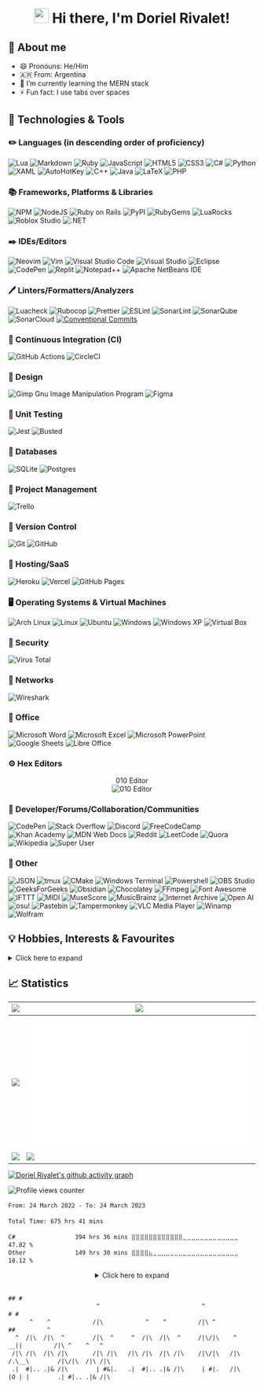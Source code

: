 # <h1 align="center"><img src="https://raw.githubusercontent.com/MartinHeinz/MartinHeinz/master/wave.gif" width="30px" height="30px"> Hi there, I'm Doriel Rivalet!</h1>

## 📝 About me

- 😄 Pronouns: He/Him
- 🇦🇷 From: Argentina
- 🌱 I’m currently learning the MERN stack
- ⚡ Fun fact: I use tabs over spaces

## 🔧 Technologies & Tools

### ✏️ Languages (in descending order of proficiency)

![Lua](https://img.shields.io/badge/lua-%232C2D72.svg?style=for-the-badge&logo=lua&logoColor=white)
![Markdown](https://img.shields.io/badge/markdown-%23000000.svg?style=for-the-badge&logo=markdown&logoColor=white)
![Ruby](https://img.shields.io/badge/ruby-%23CC342D.svg?style=for-the-badge&logo=ruby&logoColor=white)
![JavaScript](https://img.shields.io/badge/javascript-%23323330.svg?style=for-the-badge&logo=javascript&logoColor=%23F7DF1E)
![HTML5](https://img.shields.io/badge/html5-%23E34F26.svg?style=for-the-badge&logo=html5&logoColor=white)
![CSS3](https://img.shields.io/badge/css3-%231572B6.svg?style=for-the-badge&logo=css3&logoColor=white)
![C#](https://img.shields.io/badge/c%23-239120.svg?style=for-the-badge&logo=csharp&logoColor=white)
![Python](https://img.shields.io/badge/python-3670A0?style=for-the-badge&logo=python&logoColor=ffdd54)
![XAML](https://img.shields.io/badge/xaml-0C54C2?style=for-the-badge&logo=xaml&logoColor=ffdd54)
![AutoHotKey](https://img.shields.io/badge/AutoHotKey-334455?style=for-the-badge&logo=autohotkey&logoColor=white)
![C++](https://img.shields.io/badge/c++-%2300599C.svg?style=for-the-badge&logo=c%2B%2B&logoColor=white)
![Java](https://img.shields.io/badge/java-%23ED8B00.svg?style=for-the-badge&logo=oracle&logoColor=white)
![LaTeX](https://img.shields.io/badge/latex-%23008080.svg?style=for-the-badge&logo=latex&logoColor=white)
![PHP](https://img.shields.io/badge/php-777BB4.svg?style=for-the-badge&logo=php&logoColor=white)

### 📚 Frameworks, Platforms & Libraries

![NPM](https://img.shields.io/badge/NPM-%23000000.svg?style=for-the-badge&logo=npm&logoColor=white)
![NodeJS](https://img.shields.io/badge/node.js-6DA55F?style=for-the-badge&logo=node.js&logoColor=white)
![Ruby on Rails](https://img.shields.io/badge/rails-%23CC0000.svg?style=for-the-badge&logo=ruby-on-rails&logoColor=white)
![PyPI](https://img.shields.io/badge/pypi-%3775A9.svg?style=for-the-badge&logo=pypi&logoColor=white)
![RubyGems](https://img.shields.io/badge/rubygems-E9573F.svg?style=for-the-badge&logo=rubygems&logoColor=white)
![LuaRocks](https://img.shields.io/badge/luarocks-%232C2D72.svg?style=for-the-badge&logo=lua&logoColor=white)
![Roblox Studio](https://img.shields.io/badge/Roblox_Studio-1B44cc?style=for-the-badge&logo=roblox&logoColor=white)
![.NET](https://img.shields.io/badge/.net_framework-512BD4?style=for-the-badge&logo=dotnet&logoColor=white)

### ✒️ IDEs/Editors
![Neovim](https://img.shields.io/badge/Neovim-57A143.svg?style=for-the-badge&logo=neovim&logoColor=white)
![Vim](https://img.shields.io/badge/Vim-019733.svg?style=for-the-badge&logo=vim&logoColor=white)
![Visual Studio Code](https://img.shields.io/badge/Visual%20Studio%20Code-0078d7.svg?style=for-the-badge&logo=visual-studio-code&logoColor=white)
![Visual Studio](https://img.shields.io/badge/Visual%20Studio-5C2D91.svg?style=for-the-badge&logo=visual-studio&logoColor=white)
![Eclipse](https://img.shields.io/badge/Eclipse-FE7A16.svg?style=for-the-badge&logo=Eclipse&logoColor=white)
![CodePen](https://img.shields.io/badge/CodePen-white?style=for-the-badge&logo=codepen&logoColor=black)
![Replit](https://img.shields.io/badge/Replit-DD1200?style=for-the-badge&logo=Replit&logoColor=white)
![Notepad++](https://img.shields.io/badge/Notepad++-90E59A?style=for-the-badge&logo=notepad%2B%2B&logoColor=white)
![Apache NetBeans IDE](https://img.shields.io/badge/Apache%20NetBeans%20IDE-1B6AC6?style=for-the-badge&logo=apachenetbeanside&logoColor=white)

### 🖊️ Linters/Formatters/Analyzers

![Luacheck](https://img.shields.io/badge/luacheck-%232C2D72.svg?style=for-the-badge&logo=Lua&logoColor=white)
![Rubocop](https://img.shields.io/badge/rubocop-000000.svg?style=for-the-badge&logo=rubocop&logoColor=white)
![Prettier](https://img.shields.io/badge/Prettier-F7B93E?style=for-the-badge&logo=prettier&logoColor=white)
![ESLint](https://img.shields.io/badge/ESLint-4B3263?style=for-the-badge&logo=eslint&logoColor=white)
![SonarLint](https://img.shields.io/badge/sonarlint-CB2029.svg?style=for-the-badge&logo=sonarlint&logoColor=white)
![SonarQube](https://img.shields.io/badge/sonarqube-4E9BCD.svg?style=for-the-badge&logo=sonarqube&logoColor=white)
![SonarCloud](https://img.shields.io/badge/sonarcloud-F3702A.svg?style=for-the-badge&logo=sonarcloud&logoColor=white)
[![Conventional Commits](https://img.shields.io/badge/Conventional%20Commits-1.0.0-%23FE5196?logo=conventionalcommits&logoColor=white)](https://conventionalcommits.org)

### 🔬 Continuous Integration (CI)

![GitHub Actions](https://img.shields.io/badge/github%20actions-%232671E5.svg?style=for-the-badge&logo=githubactions&logoColor=white)
![CircleCI](https://img.shields.io/badge/circleci-343434.svg?style=for-the-badge&logo=circleci&logoColor=white)

### 🎨 Design

![Gimp Gnu Image Manipulation Program](https://img.shields.io/badge/Gimp-657D8B?style=for-the-badge&logo=gimp&logoColor=FFFFFF)
![Figma](https://img.shields.io/badge/figma-%23F24E1E.svg?style=for-the-badge&logo=figma&logoColor=white)

### 🧪 Unit Testing

![Jest](https://img.shields.io/badge/-jest-%23C21325?style=for-the-badge&logo=jest&logoColor=white)
![Busted](https://img.shields.io/badge/busted-%232C2D72.svg?style=for-the-badge&logo=Lua&logoColor=white)

### 💾 Databases

![SQLite](https://img.shields.io/badge/sqlite-003B57.svg?style=for-the-badge&logo=sqlite&logoColor=white)
![Postgres](https://img.shields.io/badge/postgres-%23316192.svg?style=for-the-badge&logo=postgresql&logoColor=white)

### 📑 Project Management

![Trello](https://img.shields.io/badge/Trello-%23026AA7.svg?style=for-the-badge&logo=Trello&logoColor=white)

### 🔢 Version Control

![Git](https://img.shields.io/badge/git-%23F05033.svg?style=for-the-badge&logo=git&logoColor=white)
![GitHub](https://img.shields.io/badge/github-%23121011.svg?style=for-the-badge&logo=github&logoColor=white)

### 🎈 Hosting/SaaS

![Heroku](https://img.shields.io/badge/heroku-%23430098.svg?style=for-the-badge&logo=heroku&logoColor=white)
![Vercel](https://img.shields.io/badge/vercel-%23000000.svg?style=for-the-badge&logo=vercel&logoColor=white)
![GitHub Pages](https://img.shields.io/badge/githubpages-%222222.svg?style=for-the-badge&logo=githubpages&logoColor=white)

### 🖥️ Operating Systems & Virtual Machines

![Arch Linux](https://img.shields.io/badge/Arch_Linux-1793D1?style=for-the-badge&logo=archlinux&logoColor=white)
![Linux](https://img.shields.io/badge/Linux-FCC624?style=for-the-badge&logo=linux&logoColor=black)
![Ubuntu](https://img.shields.io/badge/Ubuntu-E95420?style=for-the-badge&logo=ubuntu&logoColor=white)
![Windows](https://img.shields.io/badge/Windows-0078D6?style=for-the-badge&logo=windows&logoColor=white)
![Windows XP](https://img.shields.io/badge/Windows%20xp-003399?style=for-the-badge&logo=windowsxp&logoColor=white)
![Virtual Box](https://img.shields.io/badge/Virtual_Box-183A91?style=for-the-badge&logo=virtualbox&logoColor=white)

### 🔏 Security

![Virus Total](https://img.shields.io/badge/Virus_Total-394EFF?style=for-the-badge&logo=virustotal&logoColor=white)

### 🔌 Networks

![Wireshark](https://img.shields.io/badge/Wireshark-1679A7?style=for-the-badge&logo=wireshark&logoColor=white)

### 🏢 Office

![Microsoft Word](https://img.shields.io/badge/Microsoft_Word-2B579A?style=for-the-badge&logo=microsoft-word&logoColor=white)
![Microsoft Excel](https://img.shields.io/badge/Microsoft_Excel-2B579A?style=for-the-badge&logo=microsoft-excel&logoColor=white)
![Microsoft PowerPoint](https://img.shields.io/badge/Microsoft_PowerPoint-B7472A?style=for-the-badge&logo=microsoft-powerpoint&logoColor=white)
![Google Sheets](https://img.shields.io/badge/Google_Sheets-34A853?style=for-the-badge&logo=googlesheets&logoColor=white)
![Libre Office](https://img.shields.io/badge/Libre_Office-18A303?style=for-the-badge&logo=libreoffice&logoColor=white)

### ⚙️ Hex Editors

<p style="text-align: center">010 Editor<br>
  <img alt="010 Editor" title="010 Editor" width="64" height="64" src="https://insmac.org/uploads/posts/2018-10/1539323096_010-editor.png" />
</p>

### 👥 Developer/Forums/Collaboration/Communities

![CodePen](https://img.shields.io/badge/Codepen-000000?style=for-the-badge&logo=codepen&logoColor=white)
![Stack Overflow](https://img.shields.io/badge/-Stackoverflow-FE7A16?style=for-the-badge&logo=stack-overflow&logoColor=white)
![Discord](https://img.shields.io/badge/-Discord-5865F2?style=for-the-badge&logo=discord&logoColor=white)
![FreeCodeCamp](https://img.shields.io/badge/Freecodecamp-%23123.svg?&style=for-the-badge&logo=freecodecamp&logoColor=green)
![Khan Academy](https://img.shields.io/badge/KhanAcademy-%2314BF96.svg?style=for-the-badge&logo=KhanAcademy&logoColor=white)
![MDN Web Docs](https://img.shields.io/badge/MDN_Web_Docs-black?style=for-the-badge&logo=mdnwebdocs&logoColor=white)
![Reddit](https://img.shields.io/badge/Reddit-FF4500?style=for-the-badge&logo=reddit&logoColor=white)
![LeetCode](https://img.shields.io/badge/LeetCode-000000?style=for-the-badge&logo=LeetCode&logoColor=#d16c06)
![Quora](https://img.shields.io/badge/Quora-%23B92B27.svg?style=for-the-badge&logo=Quora&logoColor=white)
![Wikipedia](https://img.shields.io/badge/Wikipedia-%23000000.svg?style=for-the-badge&logo=wikipedia&logoColor=white)
![Super User](https://img.shields.io/badge/Super_User-38A1CE.svg?style=for-the-badge&logo=superuser&logoColor=white)

### 🎲 Other
![JSON](https://img.shields.io/badge/json-000000.svg?style=for-the-badge&logo=JSON&logoColor=%23F7DF1E)
![tmux](https://img.shields.io/badge/tmux-1BB91F?style=for-the-badge&logo=tmux&logoColor=white)
![CMake](https://img.shields.io/badge/CMake-%23008FBA.svg?style=for-the-badge&logo=cmake&logoColor=white)
![Windows Terminal](https://img.shields.io/badge/Windows_Terminal-4d4d4d?style=for-the-badge&logo=windowsterminal&logoColor=white)
![Powershell](https://img.shields.io/badge/Powershell-5391FE?style=for-the-badge&logo=powershell&logoColor=white)
![OBS Studio](https://img.shields.io/badge/OBS_Studio-302E31.svg?style=for-the-badge&logo=obsstudio&logoColor=white)
![GeeksForGeeks](https://img.shields.io/badge/GeeksforGeeks-gray?style=for-the-badge&logo=geeksforgeeks&logoColor=35914c)
![Obsidian](https://img.shields.io/badge/Obsidian-483699?style=for-the-badge&logo=obsidian&logoColor=white)
![Chocolatey](https://img.shields.io/badge/Chocolatey-80B5E3?style=for-the-badge&logo=chocolatey&logoColor=white)
![FFmpeg](https://img.shields.io/badge/FFmpeg-007808?style=for-the-badge&logo=ffmpeg&logoColor=white)
![Font Awesome](https://img.shields.io/badge/Font%20Awesome-528DD7?style=for-the-badge&logo=fontawesome&logoColor=white)
![IFTTT](https://img.shields.io/badge/IFTTT-000000?style=for-the-badge&logo=ifttt&logoColor=white)
![MIDI](https://img.shields.io/badge/MIDI-000000?style=for-the-badge&logo=midi&logoColor=white)
![MuseScore](https://img.shields.io/badge/MuseScore-1A70B8?style=for-the-badge&logo=musescore&logoColor=white)
![MusicBrainz](https://img.shields.io/badge/MusicBrainz-BA478F?style=for-the-badge&logo=musicbrainz&logoColor=white)
![Internet Archive](https://img.shields.io/badge/Internet_Archive-666666?style=for-the-badge&logo=internetarchive&logoColor=white)
![Open AI](https://img.shields.io/badge/Open_AI-412991?style=for-the-badge&logo=openai&logoColor=white)
![osu!](https://img.shields.io/badge/osu!-ff66aa?style=for-the-badge&logo=osu!&logoColor=white)
![Pastebin](https://img.shields.io/badge/Pastebin-02456C?style=for-the-badge&logo=pastebin&logoColor=white)
![Tampermonkey](https://img.shields.io/badge/Tampermonkey-00485B?style=for-the-badge&logo=tampermonkey&logoColor=white)
![VLC Media Player](https://img.shields.io/badge/VLC_Media_Player-FF8800?style=for-the-badge&logo=vlcmediaplayer&logoColor=white)
![Winamp](https://img.shields.io/badge/Winamp-F93821?style=for-the-badge&logo=winamp&logoColor=white)
![Wolfram](https://img.shields.io/badge/Wolfram-DD1100?style=for-the-badge&logo=wolfram&logoColor=white)

## 💡 Hobbies, Interests & Favourites

<details>
  <summary>Click here to expand</summary>
  <h3>Favourites</h3>
  Programming Language: Lua<br>
  <h3>Hobbies & Interests</h3>
  Fencing & Historical Swords, Nature, Drawing, Worldbuilding, Videogame modding, Conlangs, Chess, Manga/Anime, Sudoku, Speedrunning, Retro gaming, Lockpick puzzles, Reverse engineering, Categorization and pattern recognition, Touhou Doujin Music (Eurobeat, Rock, Folk, Trance, Bossa Nova, J-Pop, Jazz, Classical, House, Nu-Disco, Electro Swing), Buckethead
</details>

## 📈 Statistics

| <img src="https://github-readme-stats-dorielrivalet.vercel.app/api?username=dorielrivalet&show_icons=true&custom_title=Welcome%20to%20my%20profile!&include_all_commits=true&text_color=cdcdcd&bg_color=2d2d2d00&title_color=bd1502&icon_color=bd1502&border_color=bd1502&&count_private=true"/> 	| <img src="https://github-readme-streak-stats.herokuapp.com/?user=dorielrivalet&&theme=darcula&layout=compact"/>    	|
|--------------------------------------------------------------------------------------------------------------------------------------------------------------------------------------------------------------------------------------------------------------------------------------------------	|--------------------------------------------------------------------------------------------------------------------	|
| <img width="100%" src="https://github-readme-stats-dorielrivalet.vercel.app/api/top-langs?username=dorielrivalet&layout=compact&border_color=bd1502&langs_count=10&text_color=cdcdcd&bg_color=2d2d2d00&title_color=bd1502">                                                                      	| <img src="https://raw.githubusercontent.com/DorielRivalet/github-stats-transparent/output/generated/overview.svg"> 	|
| <img src="https://github-readme-stats.vercel.app/api/wakatime?username=dorielrivalet&text_color=cdcdcd&bg_color=2d2d2d00&title_color=bd1502&icon_color=bd1502&border_color=bd1502">                                                                                                              	|  <img src="https://github-profile-summary-cards.vercel.app/api/cards/productive-time?username=dorielrivalet&theme=dracula&utcOffset=-3" width="100%">                                                                                                                  	|

[![Doriel Rivalet's github activity graph](https://doriel-rivalet-activity-graph.herokuapp.com/graph?username=DorielRivalet&theme=dracula)](https://github.com/ashutosh00710/github-readme-activity-graph)

![Profile views counter](https://komarev.com/ghpvc/?username=dorielrivalet&&style=flat-square)

<!--START_SECTION:waka-->

```text
From: 24 March 2022 - To: 24 March 2023

Total Time: 675 hrs 41 mins

C#                 394 hrs 36 mins ⣿⣿⣿⣿⣿⣿⣿⣿⣿⣿⣿⣿⣀⣀⣀⣀⣀⣀⣀⣀⣀⣀⣀⣀⣀   47.82 %
Other              149 hrs 30 mins ⣿⣿⣿⣿⣦⣀⣀⣀⣀⣀⣀⣀⣀⣀⣀⣀⣀⣀⣀⣀⣀⣀⣀⣀⣀   18.12 %
```

<!--END_SECTION:waka-->

<!--START_SECTION:activity-->
<!--END_SECTION:activity-->

<details align="center">
  <summary align="center">Click here to expand</summary>
  <img align="center" src="/github-metrics.svg" alt="Metrics" width="50%">
</details>

```text
                                                                                ## #
                         ^                             ^                       # #                      
      ^    ^            /|\            ^    ^         /|\ ^                   ##         ^              
  ^  /|\  /|\  ^        /|\  ^     ^  /|\  /|\  ^     /|\/|\    ^          __||         /|\ ^    ^   ^ 
 /|\ /|\  /|\ /|\       /|\ /|\   /|\ /|\  /|\ /|\    /|\/|\   /|\        /.\__\        /|\/|\  /|\ /|\
 .|  #|.. .|& /|\        | #&|.   .|  #|.. .|& /|\     | #|.   /|\        |O | |        .| #|.. .|& /|\
 ```
<!--
**DorielRivalet/dorielrivalet** is a ✨ _special_ ✨ repository because its `README.md` (this file) appears on your GitHub profile.

Here are some ideas to get you started:

- 🔭 I’m currently working on ...
- 🌱 I’m currently learning ...
- 👯 I’m looking to collaborate on ...
- 🤔 I’m looking for help with ...
- 💬 Ask me about ...
- 📫 How to reach me: ...
- 😄 Pronouns: ...
- ⚡ Fun fact: ...
-->
